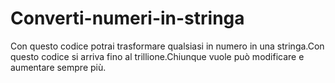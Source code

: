 # Converti-numeri-in-stringa
Con questo codice potrai trasformare qualsiasi in numero in una stringa.Con questo codice si arriva fino al trillione.Chiunque vuole può modificare e aumentare sempre più.
